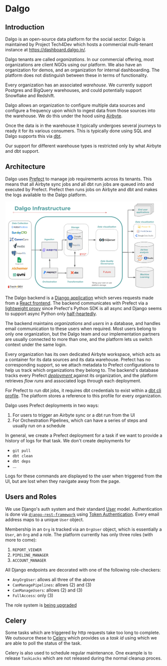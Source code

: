 # Dalgo

## Introduction

Dalgo is an open-source data platform for the social sector. Dalgo is maintained by Project Tech4Dev which hosts a commercial multi-tenant instance at https://dashboard.dalgo.in/.

Dalgo tenants are called _organizations_. In our commercial offering, most organizations are client NGOs using our platform. We also have an organization for demos, and an organization for internal dashboarding. The platform does not distinguish between these in terms of functionality.

Every organization has an associated _warehouse_. We currently support Postgres and BigQuery warehouses, and could potentially support Snowflake and Redshift.

Dalgo allows an organization to configure multiple data sources and configure a frequency upon which to ingest data from those sources into the warehouse. We do this under the hood using [Airbyte](https://airbyte.com/).

Once the data is in the warehouse it typically undergoes several journeys to ready it for its various consumers. This is typically done using SQL and Dalgo supports this via [dbt](https://www.getdbt.com/).

Our support for different warehouse types is restricted only by what Airbyte and dbt support.

## Architecture

Dalgo uses [Prefect](https://www.prefect.io/) to manage job requirements across its tenants. This means that all Airbyte sync jobs and all dbt run jobs are queued into and executed by Prefect. Prefect then runs jobs on Airbyte and dbt and makes the logs available to the Dalgo platform.

<img src="https://github.com/DalgoT4D/dalgot4d.github.io/blob/main/dalgo-infrastructure.png" alt="Dalgo Infrastructure" />

The Dalgo backend is a [Django application](https://github.com/DalgoT4D/DDP_backend) which serves requests made from a [React frontend](https://github.com/DalgoT4D/webapp). The backend communicates with Prefect via a [lightweight proxy](https://github.com/DalgoT4D/prefect-proxy) since Prefect's Python SDK is all async and Django seems to support async Python only [half-heartedly](https://docs.djangoproject.com/en/5.0/topics/async/).

The backend maintains _organizations_ and _users_ in a database, and handles email communication to these users when required. Most users belong to only one organization, but the Dalgo team and our implementation partners are usually connected to more than one, and the platform lets us switch context under the same login. 

Every organization has its own dedicated Airbyte workspace, which acts as a container for its data sources and its data warehouse. Prefect has no corresponding support, so we attach metadata to Prefect configurations to help us track which organizations they belong to. The backend's database tracks every Prefect [_deployment_ ](https://docs.prefect.io/latest/concepts/deployments/) against its organization, and the platform retrieves _flow runs_ and associated logs through each deployment.

For Prefect to run dbt jobs, it requires dbt credentials to exist within a [dbt cli profile](https://prefecthq.github.io/prefect-dbt/#dbt-core-cli). The platform stores a reference to this profile for every organization.

Dalgo uses Prefect deployments in two ways:
1. For users to trigger an Airbyte sync or a dbt run from the UI
2. For Orchestration Pipelines, which can have a series of steps and usually run on a schedule

In general, we create a Prefect deployment for a task if we want to provide a history of logs for that task. We don't create deployments for
- `git pull`
- `dbt clean`
- `dbt deps`
- ...

Logs for these commands are displayed to the user when triggered from the UI, but are lost when they navigate away from the page.

## Users and Roles

We use Django's auth system and their standard [User](https://docs.djangoproject.com/en/5.0/topics/auth/default/#user-objects) model. Authentication is done via [`django-rest-framework`](https://www.django-rest-framework.org/) using [Token Authentication](https://www.django-rest-framework.org/api-guide/authentication/#tokenauthentication). Every email address maps to a unique `User` object.

Membership in an `Org` is tracked via an `OrgUser` object, which is essentially a `User`, an `Org` and a role. The platform currently has only three roles (with more to come):

1. `REPORT_VIEWER`
2. `PIPELINE_MANAGER`
3. `ACCOUNT_MANAGER`

All Django endpoints are decorated with one of the following role-checkers:
- `AnyOrgUser`: allows all three of the above
- `CanManagePipelines`: allows (2) and (3)
- `CanManageUsers`: allows (2) and (3)
- `FullAccess`: only (3)

The role system is [being upgraded](https://github.com/DalgoT4D/DDP_backend/issues/528)

## Celery

Some tasks which are triggered by http requests take too long to complete. We outsource these to [Celery](https://docs.celeryq.dev/en/latest/django/first-steps-with-django.html) which provides us a _task id_ using which we are able to poll the status of the task.  

Celery is also used to schedule regular maintenance. One example is to release `TaskLocks` which are not released during the normal cleanup proces.

